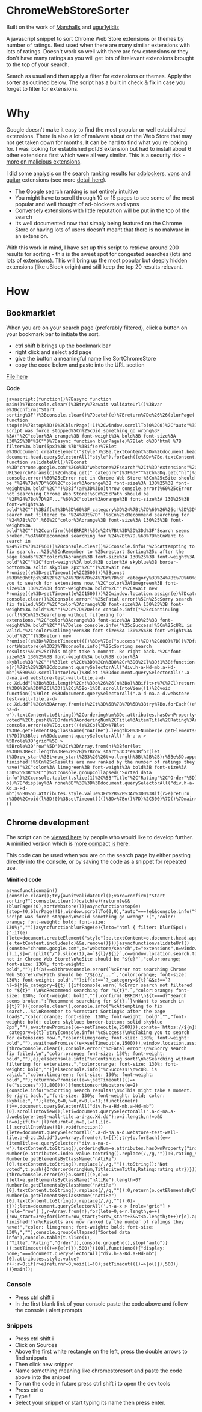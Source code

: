 # ChromeWebStoreSorter
Built on the work of [MarshaIIs](https://github.com/MarshaIIs) and [ugur1yildiz](https://github.com/ugur1yildiz)

A javascript snippet to sort Chrome Web Store extensions or themes by number of ratings.
Best used when there are many similar extensions with lots of ratings. Doesn't work so well with there are few extensions or they don't have many ratings as you will get lots of irrelevant extensions brought to the top of your search. 

Search as usual and then apply a filter for extensions or themes. Apply the sorter as outlined below. The script has a built in check & fix in case you forget to filter for extensions.

# Why
Google doesn't make it easy to find the most popular or well established extensions. 
There is also a lot of malware about on the Web Store that may not get taken down for months. It can be hard to find what you're looking for. I was looking for established pdfJS extension but had to install about 6 other extensions first which were all very similar. This is a security risk - [more on malicious extensions](https://github.com/nicoleahmed/malicious-extensions-list).

I did some [analysis](https://github.com/nicoleahmed/ChromeWebStoreSorter/blob/main/Analyses.md) on the search ranking results for [adblockers](https://github.com/nicoleahmed/ChromeWebStoreSorter/blob/main/Adblocker.csv), [vpns](https://github.com/nicoleahmed/ChromeWebStoreSorter/blob/main/vpn.csv) and [guitar](https://github.com/nicoleahmed/ChromeWebStoreSorter/blob/main/guitar.csv) extensions (see more [detail here](https://github.com/nicoleahmed/ChromeWebStoreSorter/blob/main/ExtensionSortingAnalysis.xlsx)).

- The Google search ranking is not entirely intuitive
- You might have to scroll through 10 or 15 pages to see some of the most popular and well thought of ad-blockers and vpns
- Conversely extensions with little reputation will be put in the top of the search
- Its well documented now that simply being featured on the Chrome Store or having lots of users doesn't meant that there is no malware in an extension. 

With this work in mind, I have set up this script to retrieve around 200 results for sorting - this is the sweet spot for congested searches (lots and lots of extensions). This will bring up the most popular but deeply hidden extensions (like uBlock origin) and still keep the top 20 results relevant.

# How

## Bookmarklet
When you are on your search page (preferably filtered), click a button on your bookmark bar to initiate the sort.

- ctrl shift b brings up the bookmark bar
- right click and select add page
- give the button a meaningful name like SortChromeStore
- copy the code below and paste into the URL section

[File here ](https://github.com/nicoleahmed/ChromeWebStoreSorter/blob/main/bookmarklet.js)

**Code**
```
javascript:(function()%7Basync function main()%7Bconsole.clear()%3Btry%7Bawait validateUrl()%3Bvar e%3Dconfirm("Start sorting%3F")%3Bconsole.clear()%7Dcatch(e)%7Breturn%7De%26%26(blurPage(!0)%2CsortWebstore())%7Dasync function stop(e)%7Bstop%3D!0%2CblurPage(!1)%2Cwindow.scrollTo(0%2C0)%2C"auto"%3D%3D%3D!e%26%26console.info("%25cThe script was force stopped%5Cn%25cDid something go wrong%3F %3A("%2C"color%3A orange%3B font-weight%3A bold%3B font-size%3A 130%25%3B"%2C"")%7Dasync function blurPage(e)%7Blet o%3D"html %7B filter%3A blur(5px)%3B %7D"%3Bif(e)%7Blet e%3Ddocument.createElement("style")%3Be.textContent%3Do%2Cdocument.head.appendChild(e)%7Delse document.head.querySelectorAll("style").forEach((e%3D>%7Be.textContent.includes(o)%26%26e.remove()%7D))%7Dasync function validateUrl()%7Bconst e%3D"chrome.google.com"%2Co%3D"webstore%2Fsearch"%2Ct%3D"extensions"%2Cn%3Dwindow.location.hostname.toLowerCase()%2Cr%3Dwindow.location.pathname.toLowerCase()%2C%5Bl%2Ci%2Cs%5D%3Dr.split("%2F").slice(1)%2Ca%3D%60%24%7Bl%7D%2F%24%7Bi%7D%60%2Cc%3Dwindow.location.search.toLowerCase()%2Cg%3Dnew URLSearchParams(c)%2Cd%3Dg.get("_category")%3F%3F""%2Ch%3Dg.get("hl")%3F%3F""%3Bif(n!%3D%3De)throw console.error(%60%25cError not in Chrome Web Store!%5Cn%25cSite should be "%24%7Be%7D"%60%2C"color%3Aorange%3B font-size%3A 130%25%3B font-weight%3A bold"%2C"")%3Bif(a!%3D%3Do)throw console.error(%60%25cError not searching Chrome Web Store!%5Cn%25cPath should be "%2F%24%7Bo%7D%2F..."%60%2C"color%3Aorange%3B font-size%3A 130%25%3B font-weight%3A bold"%2C"")%3Bif(c!%3D%3D%60%3F_category%3D%24%7Bt%7D%60%26%26c!%3D%3D%60%3Fhl%3D%24%7Bh%7D%26_category%3D%24%7Bt%7D%60)%7Bif(console.warn(%60%25cError search not filtered to "%24%7Bt%7D" !%5Cn%25cRecommend searching for "%24%7Bt%7D".%60%2C"color%3Aorange%3B font-size%3A 130%25%3B font-weight%3A bold"%2C"")%2Cconfirm(%60ERROR!%5Cn%24%7Bt%3D%3D%3Dd%3F"Search seems broken."%3A%60Recommend searching for %24%7Bt%7D.%60%7D%5CnWant to search in %24%7Bt%7D%3F%60))%7Bconsole.clear()%2Cconsole.info("%25cAttempting to fix search...%25c%5CnRemember to %25crestart Sorting%25c after the page loads"%2C"color%3Aorange%3B font-size%3A 130%25%3B font-weight%3A bold"%2C""%2C"font-weight%3A bold%3B color%3A skyblue%3B border-bottom%3A solid skyblue 2px"%2C"")%2Cawait new Promise((e%3D>setTimeout(e%2C2500)))%3Bconst e%3D%60https%3A%2F%2F%24%7Bn%7D%24%7Br%7D%3F_category%3D%24%7Bt%7D%60%3Btry%7Bconsole.info("%25cSuccess!%5Cn%25cTaking you to search for extensions now."%2C"color%3Alimegreen%3B font-size%3A 130%25%3B font-weight%3A bold"%2C"")%2Cawait new Promise((e%3D>setTimeout(e%2C1500)))%2Cwindow.location.assign(e)%7Dcatch(e)%7Bthrow console.clear()%2Cconsole.error("%25cFatal error!%5Cn%25cSorry search fix failed.%5Cn"%2C"color%3Aorange%3B font-size%3A 130%25%3B font-weight%3A bold"%2C"")%2Ce%7D%7Delse console.info("%25cContinuing sort!%5Cn%25cSearching without filtering for extensions."%2C"color%3Aorange%3B font-size%3A 130%25%3B font-weight%3A bold"%2C"")%7Delse console.info("%25cSuccess!%5Cn%25cURL is valid."%2C"color%3Alimegreen%3B font-size%3A 130%25%3B font-weight%3A bold"%2C"")%3Breturn new Promise((e%3D>%7BsetTimeout((()%3D>%7Be("success")%7D)%2C800)%7D))%7Dfunction sortWebstore(e%3D2)%7Bconsole.info("%25cSorting search results!%5Cn%25cThis might take a moment. Be right back."%2C"font-size%3A 130%25%3B font-weight%3A bold%3B color%3A skyblue%3B"%2C"")%3Blet o%2Ct%3D0%2Cn%3D0%2Cr%3D0%2Cl%3D!1%3B!function e(r)%7Bt%2B%2B%2Cdocument.querySelectorAll("div.h-a-Hd-mb.a-Hd-mb")%5B0%5D.scrollIntoView()%3Blet i%3Ddocument.querySelectorAll(".a-d-na.a-d.webstore-test-wall-tile.a-d-zc.Xd.dd")%3Bo%3Di.length%2Cn!%3Do%26%26(n%3Do)%3Bif(t>r%7C%7Cl)return t%3D0%2Cn%3D0%2Cl%3D!1%2Ci%5Bo-1%5D.scrollIntoView(!1)%2Cvoid function()%7Blet e%3Ddocument.querySelectorAll(".a-d-na.a-d.webstore-test-wall-tile.a-d-zc.Xd.dd")%2Co%3DArray.from(e)%2Ct%3D%5B%7B%7D%5D%3Btry%7Bo.forEach((e%3D>%7BitemTitle%3De.querySelector("div.a-na-d-w").textContent.toString()%2CorderingNum%3De.attributes.hasOwnProperty("index")%3FNumber(e.attributes.index.value.toString().replace(%2F%2C%2Fg%2C""))%3A0%2Crating_str%3De.getElementsByClassName("nAtiRe").length>0%3FNumber(e.getElementsByClassName("nAtiRe")%5B0%5D.textContent.toString().replace(%2F%2C%2Fg%2C"")).toString()%3A"Not voted"%2Ct.push(%7BOrder%3AorderingNum%2CTitle%3AitemTitle%2CRating%3Arating_str%7D)%7D))%7Dcatch(e)%7Bthrow console.error(e)%7Do.sort(((e%2Co)%3D>%7Blet t%3De.getElementsByClassName("nAtiRe").length>0%3FNumber(e.getElementsByClassName("nAtiRe")%5B0%5D.textContent.toString().replace(%2F%2C%2Fg%2C""))%3A0%3Breturn(o.getElementsByClassName("nAtiRe").length>0%3FNumber(o.getElementsByClassName("nAtiRe")%5B0%5D.textContent.toString().replace(%2F%2C%2Fg%2C""))%3A0)-t%7D))%3Blet n%3Ddocument.querySelectorAll('.h-a-x > %5Brole%3D"grid"%5D > %5Brole%3D"row"%5D')%2Cr%3DArray.from(n)%3Bfor(let e%3D0%3Be<r.length%3Be%2B%2B)%7Brow_start%3D3*e%3Bfor(let t%3Drow_start%3Bt<row_start%2B3%26%26t<o.length%3Bt%2B%2B)r%5Be%5D.appendChild(o%5Bt%5D)%7Dconsole.info("%25cSorting finished!!%5Cn%25cResults are now ranked by the number of ratings they have!"%2C"color%3A limegreen%3B font-weight%3A bold%3B font-size%3A 130%25%3B"%2C"")%2Cconsole.groupCollapsed("Sorted data info")%2Cconsole.table(t.slice(1)%2C%5B"Title"%2C"Rating"%2C"Order"%5D)%2Cconsole.groupEnd()%2Cstop("auto")%7D()%3BsetTimeout((()%3D>%7Be(r)%7D)%2C500)%7D(100)%2Cfunction o()%7B"display%3A none%3B"%3D%3D%3Ddocument.querySelectorAll("div.h-a-Kd.a-Hd-mb")%5B0%5D.attributes.style.value%3Fr%2B%2B%3Ar%3D0%3Bif(r>e)return r%3D0%2Cvoid(l%3D!0)%3BsetTimeout((()%3D>%7Bo()%7D)%2C500)%7D()%7Dmain()%3B%7D)()

```

## Chrome development 
The script can be [viewed here](https://github.com/nicoleahmed/ChromeWebStoreSorter/blob/main/bookmarklet.js) by people who would like to develop further.
A minified version which is [more compact is here](https://github.com/nicoleahmed/ChromeWebStoreSorter/blob/main/minifiedsorter.js).

This code can be used when you are on the search page by either pasting directly into the console, or by saving the code as a snippet for repeated use.

**Minified code**
```
asyncfunctionmain(){console.clear();try{awaitvalidateUrl();vare=confirm("Start sorting?");console.clear()}catch(e){return}e&&(blurPage(!0),sortWebstore())}asyncfunctionstop(e){stop=!0,blurPage(!1),window.scrollTo(0,0),"auto"===!e&&console.info("%cThe script was force stopped\n%cDid something go wrong? :(","color: orange; font-weight: bold; font-size: 130%;","")}asyncfunctionblurPage(e){leto="html { filter: blur(5px); }";if(e){lete=document.createElement("style");e.textContent=o,document.head.appendChild(e)}elsedocument.head.querySelectorAll("style").forEach((e=>{e.textContent.includes(o)&&e.remove()}))}asyncfunctionvalidateUrl(){conste="chrome.google.com",o="webstore/search",t="extensions",n=window.location.hostname.toLowerCase(),r=window.location.pathname.toLowerCase(),[l,i,s]=r.split("/").slice(1),a=`${l}/${i}`,c=window.location.search.toLowerCase(),g=newURLSearchParams(c),d=g.get("_category")??"",h=g.get("hl")??"";if(n!==e)throwconsole.error(`%cError not in Chrome Web Store!\n%cSite should be "${e}"`,"color:orange; font-size: 130%; font-weight: bold","");if(a!==o)throwconsole.error(`%cError not searching Chrome Web Store!\n%cPath should be "/${o}/..."`,"color:orange; font-size: 130%; font-weight: bold","");if(c!==`?_category=${t}`&&c!==`?hl=${h}&_category=${t}`){if(console.warn(`%cError search not filtered to "${t}" !\n%cRecommend searching for "${t}".`,"color:orange; font-size: 130%; font-weight: bold",""),confirm(`ERROR!\n${t===d?"Search seems broken.":`Recommend searching for ${t}.`}\nWant to search in ${t}?`)){console.clear(),console.info("%cAttempting to fix search...%c\nRemember to %crestart Sorting%c after the page loads","color:orange; font-size: 130%; font-weight: bold","","font-weight: bold; color: skyblue; border-bottom: solid skyblue 2px",""),awaitnewPromise((e=>setTimeout(e,2500)));conste=`https://${n}${r}?_category=${t}`;try{console.info("%cSuccess!\n%cTaking you to search for extensions now.","color:limegreen; font-size: 130%; font-weight: bold",""),awaitnewPromise((e=>setTimeout(e,1500))),window.location.assign(e)}catch(e){throwconsole.clear(),console.error("%cFatal error!\n%cSorry search fix failed.\n","color:orange; font-size: 130%; font-weight: bold",""),e}}elseconsole.info("%cContinuing sort!\n%cSearching without filtering for extensions.","color:orange; font-size: 130%; font-weight: bold","")}elseconsole.info("%cSuccess!\n%cURL is valid.","color:limegreen; font-size: 130%; font-weight: bold","");returnnewPromise((e=>{setTimeout((()=>{e("success")}),800)}))}functionsortWebstore(e=2){console.info("%cSorting search results!\n%cThis might take a moment. Be right back.","font-size: 130%; font-weight: bold; color: skyblue;","");leto,t=0,n=0,r=0,l=!1;!functione(r){t++,document.querySelectorAll("div.h-a-Hd-mb.a-Hd-mb")[0].scrollIntoView();leti=document.querySelectorAll(".a-d-na.a-d.webstore-test-wall-tile.a-d-zc.Xd.dd");o=i.length,n!=o&&(n=o);if(t>r||l)returnt=0,n=0,l=!1,i[o-1].scrollIntoView(!1),voidfunction(){lete=document.querySelectorAll(".a-d-na.a-d.webstore-test-wall-tile.a-d-zc.Xd.dd"),o=Array.from(e),t=[{}];try{o.forEach((e=>{itemTitle=e.querySelector("div.a-na-d-w").textContent.toString(),orderingNum=e.attributes.hasOwnProperty("index")?Number(e.attributes.index.value.toString().replace(/,/g,"")):0,rating_str=e.getElementsByClassName("nAtiRe").length>0?Number(e.getElementsByClassName("nAtiRe")[0].textContent.toString().replace(/,/g,"")).toString():"Not voted",t.push({Order:orderingNum,Title:itemTitle,Rating:rating_str})}))}catch(e){throwconsole.error(e)}o.sort(((e,o)=>{lett=e.getElementsByClassName("nAtiRe").length>0?Number(e.getElementsByClassName("nAtiRe")[0].textContent.toString().replace(/,/g,"")):0;return(o.getElementsByClassName("nAtiRe").length>0?Number(o.getElementsByClassName("nAtiRe")[0].textContent.toString().replace(/,/g,"")):0)-t}));letn=document.querySelectorAll('.h-a-x > [role="grid"] > [role="row"]'),r=Array.from(n);for(lete=0;e<r.length;e++){row_start=3*e;for(lett=row_start;t<row_start+3&&t<o.length;t++)r[e].appendChild(o[t])}console.info("%cSorting finished!!\n%cResults are now ranked by the number of ratings they have!","color: limegreen; font-weight: bold; font-size: 130%;",""),console.groupCollapsed("Sorted data info"),console.table(t.slice(1),["Title","Rating","Order"]),console.groupEnd(),stop("auto")}();setTimeout((()=>{e(r)}),500)}(100),functiono(){"display: none;"===document.querySelectorAll("div.h-a-Kd.a-Hd-mb")[0].attributes.style.value?r++:r=0;if(r>e)returnr=0,void(l=!0);setTimeout((()=>{o()}),500)}()}main();
```

### Console 
- Press ctrl shift i
- In the first blank link of your console paste the code above and follow the console / alert prompts

### Snippets
- Press ctrl shift i
- Click on Sources
- Above the first white rectangle on the left, press the double arrows to find snippets
- Then click new snipper
- Name something meaning like chromestoresort and paste the code above into the snippet
- To run the code in future press ctrl shift i to open the dev tools
- Press ctrl o
- Type !
- Select your snippet or start typing its name then press enter.

